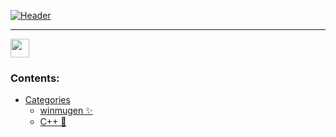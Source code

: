 [![Header](https://lh6.googleusercontent.com/BcTSq6LJrq234H_1rE4B9etOCiy41nVz48gRuNHahjOAK72Ab1j4i9Eeme6pIxVYxlyHO2oxHGvEpEEwPcZ_=w1879-h939-rw "Header")](https://github.com/okihaito)

<hr></hr>
<a href="https://www.youtube.com/channel/UCvpCMNheDqnMlh2jDHI6lPw" rel="nofollow"><img height="30" src="https://i.pinimg.com/originals/7d/c9/93/7dc993c70d4adba215b87cafdc59d82d.png" style="max-width:100%;"></a>

### Contents:
  - [Categories](#categories)
      - [winmugen ✨](#winmugen-)
      - [C++ 🎯](#cplusplus-)
